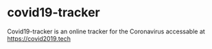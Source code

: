 # covid19-tracker
Covid19-tracker is an online tracker for the Coronavirus accessable at https://covid2019.tech
